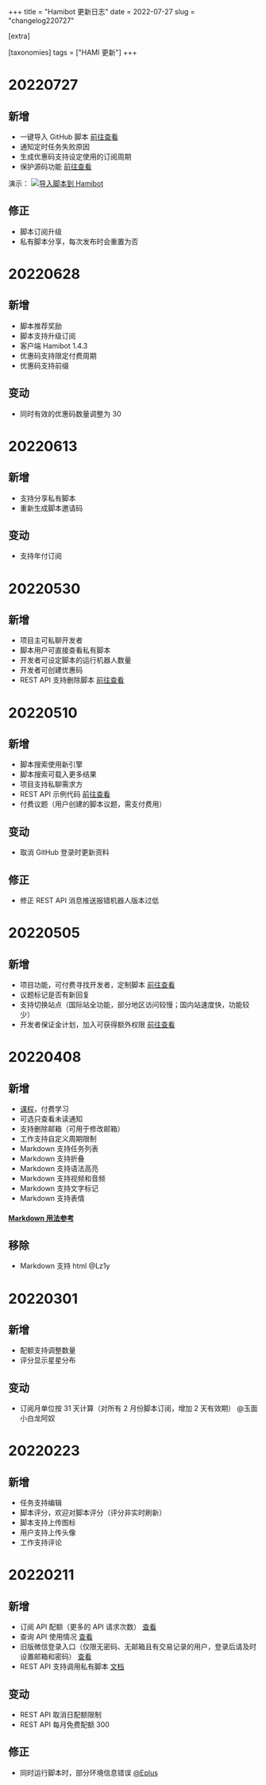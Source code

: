 +++
title = "Hamibot 更新日志"
date = 2022-07-27
slug = "changelog220727"

[extra]

[taxonomies]
tags = ["HAMI 更新"]
+++

# 20220727

## 新增

- 一键导入 GitHub 脚本 [前往查看](https://hamibot.com/dashboard/scripts/import)
- 通知定时任务失败原因
- 生成优惠码支持设定使用的订阅周期
- 保护源码功能 [前往查看](https://hamibot.com/dashboard/scripts/console)

演示：
[![导入脚本到 Hamibot](https://hamibot.com/badge_import.png)](https://hamibot.com/dashboard/scripts/import?url=https%3A%2F%2Fgithub.com%2Fhamibot%2Fscript)

## 修正

- 脚本订阅升级
- 私有脚本分享，每次发布时会重置为否

# 20220628

## 新增

- 脚本推荐奖励
- 脚本支持升级订阅
- 客户端 Hamibot 1.4.3
- 优惠码支持限定付费周期
- 优惠码支持前缀

## 变动

- 同时有效的优惠码数量调整为 30

# 20220613

## 新增

- 支持分享私有脚本
- 重新生成脚本邀请码

## 变动

- 支持年付订阅

# 20220530

## 新增

- 项目主可私聊开发者
- 脚本用户可直接查看私有脚本
- 开发者可设定脚本的运行机器人数量
- 开发者可创建优惠码
- REST API 支持删除脚本 [前往查看](https://docs.hamibot.com/rest/reference)

# 20220510

## 新增

- 脚本搜索使用新引擎
- 脚本搜索可载入更多结果
- 项目支持私聊需求方
- REST API 示例代码 [前往查看](https://docs.hamibot.com/rest/reference)
- 付费议题（用户创建的脚本议题，需支付费用）

## 变动

- 取消 GitHub 登录时更新资料

## 修正

- 修正 REST API 消息推送报错机器人版本过低

# 20220505

## 新增

- 项目功能，可付费寻找开发者，定制脚本 [前往查看](https://hamibot.com/projects)
- 议题标记是否有新回复
- 支持切换站点（国际站全功能，部分地区访问较慢；国内站速度快，功能较少）
- 开发者保证金计划，加入可获得额外权限 [前往查看](https://hamibot.com/account/developer)

# 20220408

## 新增

- [课程](https://hamibot.com/courses)，付费学习
- 可选只查看未读通知
- 支持删除邮箱（可用于修改邮箱）
- 工作支持自定义周期限制
- Markdown 支持任务列表
- Markdown 支持折叠
- Markdown 支持语法高亮
- Markdown 支持视频和音频
- Markdown 支持文字标记
- Markdown 支持表情

#### [Markdown 用法参考](https://hamibot.com/markdown)

## 移除

- Markdown 支持 html @Lz1y

# 20220301

## 新增

- 配额支持调整数量
- 评分显示星星分布

## 变动

- 订阅月单位按 31 天计算（对所有 2 月份脚本订阅，增加 2 天有效期） @玉面小白龙阿奴

# 20220223

## 新增

- 任务支持编辑
- 脚本评分，欢迎对脚本评分（评分非实时刷新）
- 脚本支持上传图标
- 用户支持上传头像
- 工作支持评论

# 20220211

## 新增

- 订阅 API 配额（更多的 API 请求次数） [查看](https://hamibot.com/account/quotas)
- 查询 API 使用情况 [查看](https://hamibot.com/account/quotas)
- 旧版微信登录入口（仅限无密码、无邮箱且有交易记录的用户，登录后请及时设置邮箱和密码） [查看](https://hamibot.com/login/wechat_pay)
- REST API 支持调用私有脚本 [文档](https://docs.hamibot.com/rest/reference#开发脚本)

## 变动

- REST API 取消日配额限制
- REST API 每月免费配额 300

## 修正

- 同时运行脚本时，部分环境信息错误 [@Eplus](https://hamibot.com/Eplus)
